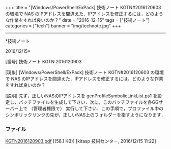 ﻿+++
title = "[Windows/PowerShell/ExPack] 技術ノート KGTN#2016120603 の環境で NAS のIPアドレスを間違えた．IPアドレスを修正するには，どのような作業をすれば良いのか？"
date = "2016-12-15"
tags = ["技術ノート"]
categories = ["tech"]
banner = "img/technote.jpg"
+++

-----------------------------------------------------------------------------------------------------------------------------

*技術ノート

2016/12/15*


[番号]
技術ノート KGTN 2016120903

[現象]
[Windows/PowerShell/ExPack] 技術ノート KGTN#2016120603 の環境で NAS
のIPアドレスを間違えた．IPアドレスを修正するには，どのような作業をすれば良いのか？

[説明]
先ず，正しいNASのIPアドレスを genProfileSymbolicLinkList.ps1
を設定し，バッチファイルを生成して下さい．次に，このバッチファイルを各GGサーバー上で
（管理者権限で）
実行して下さい．この手順で，プロファイル中のシンボリックリンクの先が，正しいNAS上のフォルダーを指すようになります．


### ファイル

 
 


[KGTN2016120903.pdf](http://techreport.kitasp.net/attachments/download/3220/KGTN2016120903.pdf)
 [(58.1 KB)] [kitasp 技術センター, 2016/12/15
11:22]


 


 

